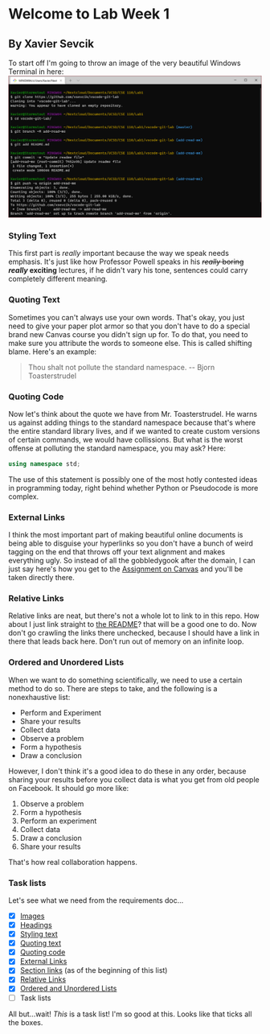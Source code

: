 # Welcome to Lab Week 1
## By Xavier Sevcik

To start off I'm going to throw an image of the very beautiful Windows Terminal in here:
![Git commands in Windows Terminal](screenshots/git-command-line.png)

### Styling Text
This first part is *really* important because the way we speak needs emphasis. It's just like how Professor Powell speaks in his ~~*really* boring~~ ***really* exciting** lectures, if he didn't vary his tone, sentences could carry completely different meaning.

### Quoting Text
Sometimes you can't always use your own words. That's okay, you just need to give your paper plot armor so that you don't have to do a special brand new Canvas course you didn't sign up for. To do that, you need to make sure you attribute the words to someone else. This is called shifting blame. Here's an example:
> Thou shalt not pollute the standard namespace.
-- Bjorn Toasterstrudel

### Quoting Code
Now let's think about the quote we have from Mr. Toasterstrudel. He warns us against adding things to the standard namespace because that's where the entire standard library lives, and if we wanted to create custom versions of certain commands, we would have collissions. But what is the worst offense at polluting the standard namespace, you may ask? Here:
```C++
using namespace std;
```
The use of this statement is possibly one of the most hotly contested ideas in programming today, right behind whether Python or Pseudocode is more complex.

### External Links
I think the most important part of making beautiful online documents is being able to disguise your hyperlinks so you don't have a bunch of weird tagging on the end that throws off your text alignment and makes everything ugly. So instead of all the gobbledygook after the domain, I can just say here's how you get to the [Assignment on Canvas](https://canvas.ucsd.edu/courses/30736/assignments/361771) and you'll be taken directly there.

### Relative Links
Relative links are neat, but there's not a whole lot to link to in this repo. How about I just link straight to [the README](README.md)? that will be a good one to do. Now don't go crawling the links there unchecked, because I should have a link in there that leads back here. Don't run out of memory on an infinite loop.

### Ordered and Unordered Lists
When we want to do something scientifically, we need to use a certain method to do so. There are steps to take, and the following is a nonexhaustive list:
* Perform and Experiment
* Share your results
* Collect data
* Observe a problem
* Form a hypothesis
* Draw a conclusion

However, I don't think it's a good idea to do these in any order, because sharing your results before you collect data is what you get from old people on Facebook. It should go more like:
1. Observe a problem
2. Form a hypothesis
3. Perform an experiment
4. Collect data
5. Draw a conclusion
6. Share your results

That's how real collaboration happens.

### Task lists
Let's see what we need from the requirements doc...
- [x] [Images](#by-xavier-sevcik)
- [x] [Headings](#welcome-to-lab-week-1)
- [x] [Styling text](#styling-text)
- [x] [Quoting text](#quoting-text)
- [x] [Quoting code](#quoting-code)
- [x] [External Links](#external-links)
- [x] [Section links](#task-lists) (as of the beginning of this list)
- [x] [Relative Links](#relative-links)
- [x] [Ordered and Unordered Lists](#ordered-and-unordered-lists)
- [ ] Task lists

All but...wait! *This* is a task list! I'm so good at this. Looks like that ticks all the boxes.